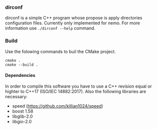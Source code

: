 ### dirconf ###

dirconf is a simple C++ program whose propose is apply directories configuration files. Currently 
only implemented for nemo. For more 
information use `./dirconf --help` command.

### Build ###

Use the folowing commands to buil the CMake project.

    cmake .
    cmake --build .

#### Dependencies ####

In order to compile this software you have to use a C++ revision equal or highter to C++17 
(ISO/IEC 14882:2017). Also the following libraries are necessary:
- speed (https://github.com/killian1024/speed)
- boost 1.58
- libglib-2.0
- libgio-2.0
